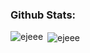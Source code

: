 <h3 align="left">Github Stats: </h3>
<p align="left">
</p>

<p><img align="left" src="https://github-readme-stats.vercel.app/api/top-langs/?username=ejeee&theme=radical&hide_border=false&include_all_commits=true&count_private=true&layout=compact" alt="ejeee" /></p>

<p>&nbsp;<img align="center" src="https://github-readme-stats.vercel.app/api?username=ejeee&theme=radical&hide_border=false&include_all_commits=true&count_private=true" alt="ejeee" /></p>
